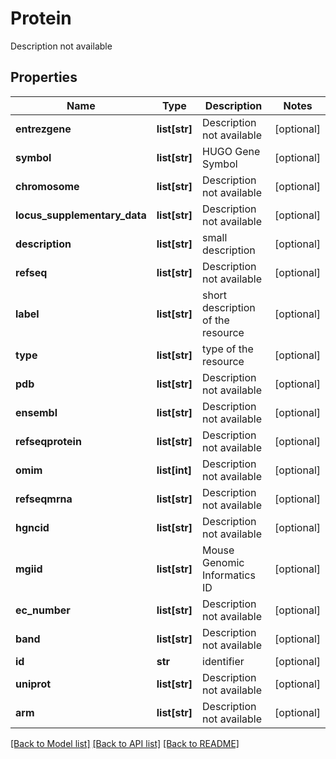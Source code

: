 # Protein

Description not available
## Properties
Name | Type | Description | Notes
------------ | ------------- | ------------- | -------------
**entrezgene** | **list[str]** | Description not available | [optional] 
**symbol** | **list[str]** | HUGO Gene Symbol | [optional] 
**chromosome** | **list[str]** | Description not available | [optional] 
**locus_supplementary_data** | **list[str]** | Description not available | [optional] 
**description** | **list[str]** | small description | [optional] 
**refseq** | **list[str]** | Description not available | [optional] 
**label** | **list[str]** | short description of the resource | [optional] 
**type** | **list[str]** | type of the resource | [optional] 
**pdb** | **list[str]** | Description not available | [optional] 
**ensembl** | **list[str]** | Description not available | [optional] 
**refseqprotein** | **list[str]** | Description not available | [optional] 
**omim** | **list[int]** | Description not available | [optional] 
**refseqmrna** | **list[str]** | Description not available | [optional] 
**hgncid** | **list[str]** | Description not available | [optional] 
**mgiid** | **list[str]** | Mouse Genomic Informatics ID | [optional] 
**ec_number** | **list[str]** | Description not available | [optional] 
**band** | **list[str]** | Description not available | [optional] 
**id** | **str** | identifier | [optional] 
**uniprot** | **list[str]** | Description not available | [optional] 
**arm** | **list[str]** | Description not available | [optional] 

[[Back to Model list]](../README.md#documentation-for-models) [[Back to API list]](../README.md#documentation-for-api-endpoints) [[Back to README]](../README.md)


